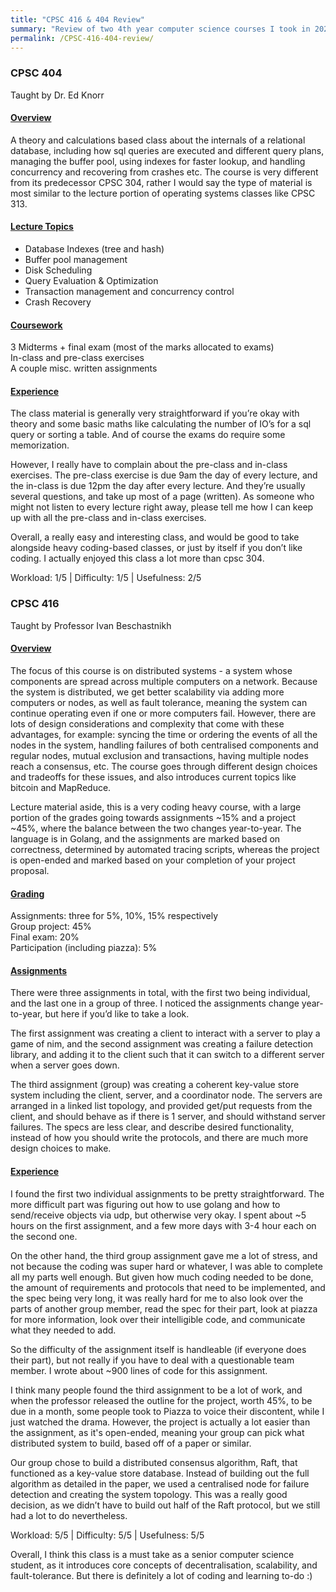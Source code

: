 ```yaml
---
title: "CPSC 416 & 404 Review"
summary: "Review of two 4th year computer science courses I took in 2021 WT2."
permalink: /CPSC-416-404-review/
---
```


### CPSC 404
Taught by Dr. Ed Knorr
#### <ins>Overview<ins>

A theory and calculations based class about the internals of a relational database, including how sql queries are executed and different query plans, managing the buffer pool, using indexes for faster lookup, and handling concurrency and recovering from crashes etc. The course is very different from its predecessor CPSC 304, rather I would say the type of material is most similar to the lecture portion of operating systems classes like CPSC 313.


#### <ins>Lecture Topics<ins>
- Database Indexes (tree and hash)
- Buffer pool management
- Disk Scheduling
- Query Evaluation & Optimization
- Transaction management and concurrency control
- Crash Recovery


#### <ins>Coursework<ins>
3 Midterms + final exam (most of the marks allocated to exams)\
In-class and pre-class exercises\
A couple misc. written assignments

#### <ins>Experience<ins>

The class material is generally very straightforward if you’re okay with theory and some basic maths like calculating the number of IO’s for a sql query or sorting a table. And of course the exams do require some memorization. 

However, I really have to complain about the pre-class and in-class exercises. The pre-class exercise is due 9am the day of every lecture, and the in-class is due 12pm the day after every lecture. And they’re usually several questions, and take up most of a page (written). As someone who might not listen to every lecture right away, please tell me how I can keep up with all the pre-class and in-class exercises. 

Overall, a really easy and interesting class, and would be good to take alongside heavy coding-based classes, or just by itself if you don’t like coding. I actually enjoyed this class a lot more than cpsc 304.
  
 Workload: 1/5  |  Difficulty: 1/5 | Usefulness: 2/5

### CPSC 416
Taught by Professor Ivan Beschastnikh 
#### <ins>Overview<ins>
  
The focus of this course is on distributed systems - a system whose components are spread across multiple computers on a network. Because the system is distributed, we get better scalability via adding more computers or nodes, as well as fault tolerance, meaning the system can continue operating even if one or more computers fail. However, there are lots of design considerations and complexity that come with these advantages, for example:  syncing the time or ordering the events of all the nodes in the system, handling failures of both centralised components and regular nodes, mutual exclusion and transactions, having multiple nodes reach a consensus, etc. The course goes through different design choices and tradeoffs for these issues, and also introduces current topics like bitcoin and MapReduce.

Lecture material aside, this is a very coding heavy course, with a large portion of the grades going towards assignments ~15% and a project ~45%, where the balance between the two changes year-to-year. The language is in Golang, and the assignments are marked based on correctness, determined by automated tracing scripts, whereas the project is open-ended and marked based on your completion of your project proposal.

#### <ins>Grading<ins>
Assignments: three for 5%, 10%, 15% respectively\
Group project: 45%\
Final exam: 20%\
Participation (including piazza): 5%
  
#### <ins>Assignments<ins>
There were three assignments in total, with the first two being individual, and the last one in a group of three. I noticed the assignments change year-to-year, but here if you’d like to take a look. 

The first assignment was creating a client to interact with a server to play a game of nim, and the second assignment was creating a failure detection library, and adding it to the client such that it can switch to a different server when a server goes down. 

The third assignment (group)  was creating a coherent key-value store system including the client, server, and a coordinator node. The servers are arranged in a linked list topology, and provided get/put requests from the client, and should behave as if there is 1 server, and should withstand server failures. The specs are less clear, and describe desired functionality, instead of how you should write the protocols,  and there are much more design choices to make.

#### <ins>Experience<ins>

I found the first two individual assignments to be pretty straightforward. The more difficult part was figuring out how to use golang and how to send/receive objects via udp, but otherwise very okay. I spent about ~5 hours on the first assignment, and a few more days with 3-4 hour each on the second one.

On the other hand, the third group assignment gave me a lot of stress, and not because the coding was super hard or whatever, I was able to complete all my parts well enough. But given how much coding needed to be done, the amount of requirements and protocols that need to be implemented, and the spec being very long, it was really hard for me to also look over the parts of another group member, read the spec for their part, look at piazza for more information, look over their intelligible code, and communicate what they needed to add. 

So the difficulty of the assignment itself is handleable (if everyone does their part), but not really if you have to deal with a questionable team member. I wrote about ~900 lines of code for this assignment.

I think many people found the third assignment to be a lot of work, and when the professor released the outline for the project, worth 45%, to be due in a month, some people took to Piazza to voice their discontent, while I just watched the drama. However, the project is actually a lot easier than the assignment, as it's open-ended, meaning your group can pick what distributed system to build, based off of a paper or similar. 

Our group chose to build a distributed consensus algorithm, Raft, that functioned as a key-value store database. Instead of building out the full algorithm as detailed in the paper, we used a centralised node for failure detection and creating the system topology. This was a really good decision, as we didn’t have to build out half of the Raft protocol, but we still had a lot to do nevertheless. 

Workload: 5/5  |  Difficulty: 5/5  |  Usefulness: 5/5  
  
Overall, I think this class is a must take as a senior computer science student, as it introduces core concepts of decentralisation, scalability, and fault-tolerance. But there is definitely a lot of coding and learning to-do :)
